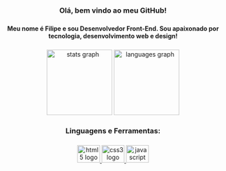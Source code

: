 <h3 align="center">Olá, bem vindo ao meu GitHub!</h3>

###

<h4 align="center">Meu nome é Filipe e sou Desenvolvedor Front-End. Sou apaixonado por tecnologia, desenvolvimento web e design!</h4>

###

<div align="center">
  <img src="https://github-readme-stats.vercel.app/api?username=filipesilvait&hide_title=false&hide_rank=false&show_icons=true&include_all_commits=false&count_private=true&disable_animations=false&theme=nord&locale=pt-br&hide_border=false" height="150" alt="stats graph"  />
  <img src="https://github-readme-stats.vercel.app/api/top-langs?username=filipesilvait&locale=pt-br&hide_title=false&layout=compact&card_width=320&langs_count=5&theme=nord&hide_border=false" height="150" alt="languages graph"  />
</div>

###

<h3 align="center">Linguagens e Ferramentas:</h3>

###

<div align="center">
  <a href="https://www.w3schools.com/html/" target="_blank">
    <img src="https://cdn.jsdelivr.net/gh/devicons/devicon/icons/html5/html5-original.svg" height="40" width="52" alt="html5 logo"  />
  </a>
  <a href="https://www.w3schools.com/css/" target="_blank">
    <img src="https://cdn.jsdelivr.net/gh/devicons/devicon/icons/css3/css3-original.svg" height="40" width="52" alt="css3 logo"  />
  </a>
  <a href="https://developer.mozilla.org/en-US/docs/Web/JavaScript" target="_blank">
    <img src="https://cdn.jsdelivr.net/gh/devicons/devicon/icons/javascript/javascript-original.svg" height="40" width="52" alt="javascript logo"  />
  </a>
</div>

###
